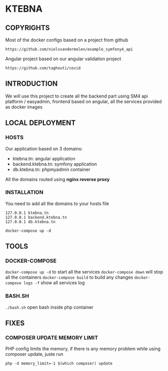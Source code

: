 # KTEBNA

## COPYRIGHTS

Most of the docker configs based on a project from github

```https://github.com/nielsvandermolen/example_symfony4_api```

Angular project based on our angular validation project

```https://github.com/taghouti/covid```

## INTRODUCTION

We will use this project to create all the backend part using SM4 api platform / easyadmin, 
frontend based on angular, 
all the services provided as docker images

## LOCAL DEPLOYMENT

### HOSTS

Our application based on 3 domains:

* ktebna.tn: angular application
* backend.ktebna.tn: symfony application
* db.ktebna.tn: phpmyadmin container

All the domains routed using **nginx reverse proxy**

### INSTALLATION

You need to add all the domains to your hosts file

```
127.0.0.1 ktebna.tn
127.0.0.1 backend.ktebna.tn
127.0.0.1 db.ktebna.tn
```

```shell
docker-compose up -d
```

## TOOLS

### DOCKER-COMPOSE

```docker-compose up -d``` to start all the services
```docker-compose down``` will stop all the containers
```docker-compose build``` to build any changes
```docker-compose logs -f``` show all services log

### BASH.SH

```./bash.sh``` open bash inside php container

## FIXES

### COMPOSER UPDATE MEMORY LIMIT

PHP config limits the memory, if there is any memory problem while using composer update, juste run

```php -d memory_limit=-1 $(which composer) update```